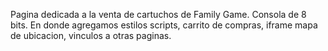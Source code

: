 Pagina dedicada a la venta de cartuchos de Family Game. 
Consola de 8 bits.
En donde agregamos estilos scripts, carrito de compras, iframe mapa de ubicacion, vinculos a otras paginas.